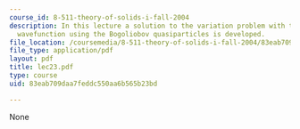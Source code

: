 ```yaml
---
course_id: 8-511-theory-of-solids-i-fall-2004
description: In this lecture a solution to the variation problem with the BCS trial
  wavefunction using the Bogoliobov quasiparticles is developed.
file_location: /coursemedia/8-511-theory-of-solids-i-fall-2004/83eab709daa7feddc550aa6b565b23bd_lec23.pdf
file_type: application/pdf
layout: pdf
title: lec23.pdf
type: course
uid: 83eab709daa7feddc550aa6b565b23bd

---
```

None